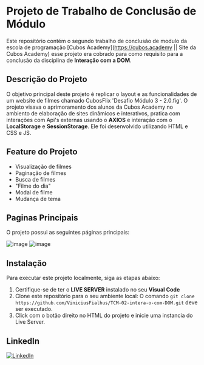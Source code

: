 # Projeto de Trabalho de Conclusão de Módulo

Este repositório contém o segundo trabalho de conclusão de modulo da escola de programação [Cubos Academy](https://cubos.academy || Site da Cubos Academy) esse projeto era cobrado para como requisito para a conclusão da disciplina de **Interação com a DOM**.

## Descrição do Projeto

O objetivo principal deste projeto é replicar o layout e  as funcionalidades de um website de filmes chamado CubosFlix 'Desafio Módulo 3 - 2.0.fig'. O projeto visava o aprimoramento dos alunos da Cubos Academy no ambiento de elaboração de sites dinâmicos e interativos, pratica com interações com Api's externas usando o **AXIOS** e interação com o **LocalStorage** e **SessionStorage**. Ele foi desenvolvido utilizando HTML e CSS e JS.

## Feature do Projeto

 - Visualização de filmes 
 - Paginação de filmes 
 - Busca de filmes 
 - "Filme do dia" 
 - Modal de filme 
 - Mudança de tema

## Paginas Principais

O projeto possui as seguintes páginas principais:

![image](https://github.com/ViniciusFialhus/TCM-02-intera-o-com-DOM/assets/117598534/1698fb21-9669-41b4-bb82-31e68aacea5a)
![image](https://github.com/ViniciusFialhus/TCM-02-intera-o-com-DOM/assets/117598534/fb349a13-d359-4ebd-849d-fd144bbb19a5)

## Instalação

Para executar este projeto localmente, siga as etapas abaixo:


1. Certifique-se de ter o **LIVE SERVER** instalado no seu **Visual Code**
2. Clone este repositório para o seu ambiente local:
    O comando ```git clone https://github.com/ViniciusFialhus/TCM-02-intera-o-com-DOM.git``` deve ser executado.
4. Click com o botão direito no HTML do projeto e inicie uma instancia do Live Server.

## LinkedIn

[![LinkedIn](https://img.shields.io/badge/-LinkedIn-blue?style=flat&logo=linkedin&logoColor=white)](https://www.linkedin.com/in/viniciusfialhu/)

